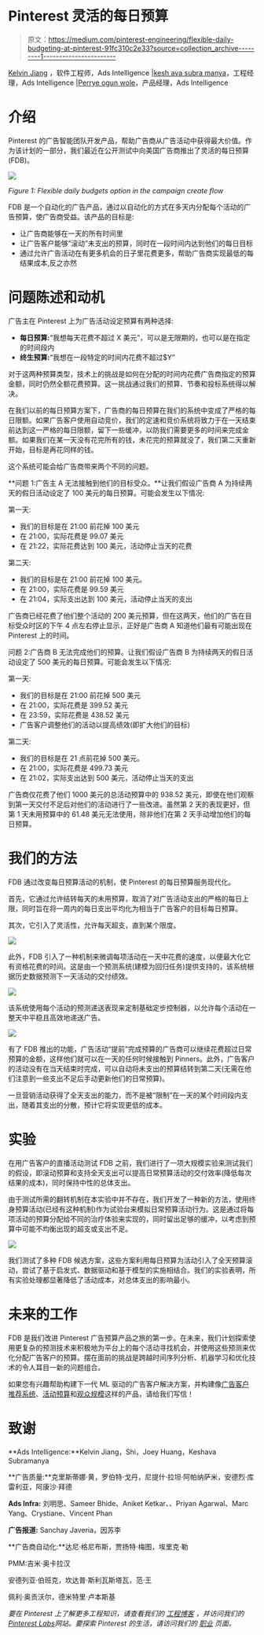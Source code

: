 # Pinterest 灵活的每日预算

> 原文：<https://medium.com/pinterest-engineering/flexible-daily-budgeting-at-pinterest-91fc310c2e33?source=collection_archive---------1----------------------->

[Kelvin Jiang](https://www.linkedin.com/in/kjiang/) ，软件工程师，Ads Intelligence |[kesh ava subra manya](https://www.linkedin.com/in/keshavasubramanya/)，工程经理，Ads Intelligence |[Perrye ogun wole](https://www.linkedin.com/in/perrye-ogunwole-8358b357/)，产品经理，Ads Intelligence

# 介绍

Pinterest 的广告智能团队开发产品，帮助广告商从广告活动中获得最大价值。作为该计划的一部分，我们最近在公开测试中向美国广告商推出了灵活的每日预算(FDB)。

![](img/8e24d957771f9c34a20eb15773b415ec.png)

*Figure 1: Flexible daily budgets option in the campaign create flow*

FDB 是一个自动化的广告产品，通过以自动化的方式在多天内分配每个活动的广告预算，使广告商受益。该产品的目标是:

*   让广告商能够在一天的所有时间里
*   让广告客户能够“滚动”未支出的预算，同时在一段时间内达到他们的每日目标
*   通过允许广告活动在有更多机会的日子里花费更多，帮助广告商实现最低的每结果成本,反之亦然

# 问题陈述和动机

广告主在 Pinterest 上为广告活动设定预算有两种选择:

*   **每日预算:**“我想每天花费不超过 X 美元”，可以是无限期的，也可以是在指定的时间段内
*   **终生预算:**“我想在一段特定的时间内花费不超过$Y”

对于这两种预算类型，技术上的挑战是如何在分配的时间内花费广告商指定的预算金额，同时仍然全额花费预算。这一挑战通过我们的预算、节奏和投标系统得以解决。

在我们以前的每日预算方案下，广告商的每日预算在我们的系统中变成了严格的每日限额。如果广告客户使用自动竞价，我们的定速和竞价系统将致力于在一天结束前达到这一严格的每日限额，留下一些缓冲，以防我们需要更多的时间来完成金额。如果我们在某一天没有花完所有的钱，未花完的预算就没了，我们第二天重新开始，目标是再花同样的钱。

这个系统可能会给广告商带来两个不同的问题。

**问题 1:广告主 A 无法接触到他们的目标受众。**让我们假设广告商 A 为持续两天的假日活动设定了 100 美元的每日预算。可能会发生以下情况:

第一天:

*   我们的目标是在 21:00 前花掉 100 美元
*   在 21:00，实际花费是 99.07 美元
*   在 21:22，实际花费达到 100 美元，活动停止当天的花费

第二天:

*   我们的目标是在 21:00 前花掉 100 美元。
*   在 21:00，实际花费是 99.59 美元
*   在 21:04，实际支出达到 100 美元，活动停止当天的支出

广告商已经花费了他们整个活动的 200 美元预算，但在这两天，他们的广告在目标受众时区的下午 4 点左右停止显示，正好是广告商 A 知道他们最有可能出现在 Pinterest 上的时间。

问题 2:广告商 B 无法完成他们的预算。让我们假设广告商 B 为持续两天的假日活动设定了 500 美元的每日预算。可能会发生以下情况:

第一天:

*   我们的目标是在 21:00 前花掉 500 美元
*   在 21:00，实际花费是 399.52 美元
*   在 23:59，实际花费是 438.52 美元
*   广告客户调整他们的活动以提高绩效(即扩大他们的目标)

第二天:

*   我们的目标是在 21 点前花掉 500 美元。
*   在 21:00，实际花费是 499.73 美元
*   在 21:02，实际支出达到 500 美元，活动停止当天的支出

广告商仅花费了他们 1000 美元的总活动预算中的 938.52 美元，即使在他们观察到第一天交付不足后对他们的活动进行了一些改进。虽然第 2 天的表现更好，但第 1 天未用预算中的 61.48 美元无法使用，除非他们在第 2 天手动增加他们的每日预算。

# 我们的方法

FDB 通过改变每日预算活动的机制，使 Pinterest 的每日预算服务现代化。

首先，它通过允许结转每天的未用预算，取消了对广告活动支出的严格的每日上限，同时旨在将一周内的每日支出平均化为相当于广告客户的目标每日预算。

其次，它引入了灵活性，允许每天超支，直到某个限度。

![](img/0e157423b3b2b9293f258d05def57f99.png)

此外，FDB 引入了一种机制来微调每项活动在一天中花费的速度，以便最大化它有资格花费的时间。这是由一个预测系统(建模为回归任务)提供支持的，该系统根据历史数据预测下一天活动的交付绩效。

![](img/ea158b8809a325b3a92424b32e1c2165.png)

该系统使用每个活动的预测递送表现来定制基础定步控制器，以允许每个活动在一整天中平稳且高效地递送广告。

![](img/953d2070fb8addf9b1b7d1a6907016f0.png)

有了 FDB 推出的功能，广告活动“提前”完成预算的广告商可以继续花费超过日常预算的金额，这样他们就可以在一天的任何时候接触到 Pinners。此外，广告客户的活动没有在当天结束时完成，可以自动将未支出的预算结转到第二天(无需在他们注意到一些支出不足后手动更新他们的日常预算)。

一旦营销活动获得了全天支出的能力，而不是被“限制”在一天的某个时间段内支出，随着其支出的分散，预计它将实现更低的成本。

# 实验

在用广告客户的直播活动测试 FDB 之前，我们进行了一项大规模实验来测试我们的假设，即滚动预算和支持全天支出可以提高日常预算活动的交付效率(降低每次结果的成本)，同时保持中性的总体支出。

由于测试所需的翻转机制在本实验中并不存在，我们开发了一种新的方法，使用终身预算活动(已经有这种机制)作为试验台来模拟日常预算活动行为。这是通过将每项活动的预算分配给不同的治疗体验来实现的，同时留出足够的缓冲，以考虑到预算中可能不均衡出现的超支或支出不足。

![](img/ffcdd7499d9458baebb09e24046431d0.png)

我们测试了多种 FDB 候选方案，这些方案利用每日预算为活动引入了全天预算滚动，尝试了基于启发式、数据驱动和基于模型的实施相结合。我们的实验表明，所有实验处理都显著降低了活动成本，对总体支出的影响最小。

# 未来的工作

FDB 是我们改进 Pinterest 广告预算产品之旅的第一步。在未来，我们计划探索使用更复杂的预测技术来积极地为平台上的每个活动寻找机会，并使用这些预测来优化分配广告客户的预算。摆在面前的挑战是跨越时间序列分析、机器学习和优化技术的令人耳目一新的问题组合。

如果您有兴趣帮助构建下一代 ML 驱动的广告客户解决方案，并构建像[广告客户推荐系统](/pinterest-engineering/advertiser-recommendation-systems-at-pinterest-ccb255fbde20)、[活动预算](/pinterest-engineering/campaign-budgets-at-pinterest-be94f15a4527)和[观众规模](/pinterest-engineering/estimating-potential-audience-size-of-an-ad-at-pinterest-f881aff6580f)这样的产品，请给我们写信！

# **致谢**

**Ads Intelligence:**Kelvin Jiang，Shi，Joey Huang，Keshava Subramanya

**广告质量:**克里斯蒂娜·黄，罗伯特·戈丹，尼提什·拉坦·阿帕纳萨米，安德烈·库雷利亚，阿康沙·拜德

**Ads Infra:** 刘明思、Sameer Bhide、Aniket Ketkar、、Priyan Agarwal、Marc Yang、Crystiane、Vincent Phan

**广告报道:** Sanchay Javeria，因苏李

**广告商自动化:**达尼·格尼布斯，贾扬特·梅图，埃里克·勒

PMM:吉米·奥卡拉汉

安德列亚·伯班克，坎达普·斯利瓦斯塔瓦，范·王

佩利·奥贡沃尔，德米特里·卢本斯基

*要在 Pinterest 上了解更多工程知识，请查看我们的* [*工程博客*](https://medium.com/pinterest-engineering) *，并访问我们的*[*Pinterest Labs*](https://www.pinterestlabs.com/)*网站。要探索 Pinterest 的生活，请访问我们的* [*职业*](https://www.pinterestcareers.com/) *页面。*